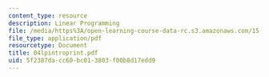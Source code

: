 ```yaml
---
content_type: resource
description: Linear Programming
file: /media/https%3A/open-learning-course-data-rc.s3.amazonaws.com/15-057-systems-optimization-spring-2003/5f2387dacc60bc013803f00b8d17edd9_04lpintroprint.pdf
file_type: application/pdf
resourcetype: Document
title: 04lpintroprint.pdf
uid: 5f2387da-cc60-bc01-3803-f00b8d17edd9
---
```

